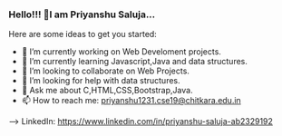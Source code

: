  ### Hello!!! 👋I am Priyanshu Saluja...


Here are some ideas to get you started:

- 🔭 I’m currently working on Web Develoment projects.
- 🌱 I’m currently learning Javascript,Java and data structures.
- 👯 I’m looking to collaborate on Web Projects.
- 🤔 I’m looking for help with data structures.
- 💬 Ask me about C,HTML,CSS,Bootstrap,Java.
- 📫 How to reach me: priyanshu1231.cse19@chitkara.edu.in

--> LinkedIn: https://www.linkedin.com/in/priyanshu-saluja-ab2329192


